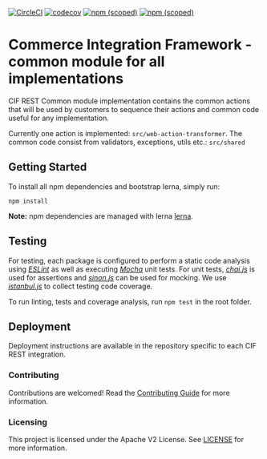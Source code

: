 [![CircleCI](https://circleci.com/gh/adobe/commerce-cif-common.svg?style=svg)](https://circleci.com/gh/adobe/commerce-cif-common)
[![codecov](https://codecov.io/gh/adobe/commerce-cif-common/branch/master/graph/badge.svg)](https://codecov.io/gh/adobe/commerce-cif-common)
[![npm (scoped)](https://img.shields.io/npm/v/@adobe/commerce-cif-common.svg?label=npm%20common)](https://www.npmjs.com/package/@adobe/commerce-cif-common)
[![npm (scoped)](https://img.shields.io/npm/v/@adobe/commerce-cif-web-action-transformer.svg?label=npm%20web-action-transformer)](https://www.npmjs.com/package/@adobe/commerce-cif-web-action-transformer)

# Commerce Integration Framework - common module for all implementations
CIF REST Common module implementation contains the common actions that will be used by customers 
to sequence their actions and common code useful for any implementation.   

Currently one action is implemented: `src/web-action-transformer`.
The common code consist from validators, exceptions, utils etc.: `src/shared`  

## Getting Started
To install all npm dependencies and bootstrap lerna, simply run:
```
npm install
```
**Note:** npm dependencies are managed with lerna [lerna](https://github.com/lerna/lerna).

## Testing
For testing, each package is configured to perform a static code analysis using *[ESLint](http://eslint.org/)* as well as executing
*[Mocha](https://mochajs.org/)* unit tests. For unit tests, *[chai.js](http://chaijs.com/)* is used for assertions and
*[sinon.js](http://sinonjs.org/)* can be used for mocking. We use *[istanbul.js](https://github.com/istanbuljs/nyc)* to collect testing code coverage.

To run linting, tests and coverage analysis, run `npm test` in the root folder.

## Deployment
Deployment instructions are available in the repository specific to each CIF REST integration.

### Contributing

Contributions are welcomed! Read the [Contributing Guide](.github/CONTRIBUTING.md) for more information.

### Licensing

This project is licensed under the Apache V2 License. See [LICENSE](LICENSE) for more information.
